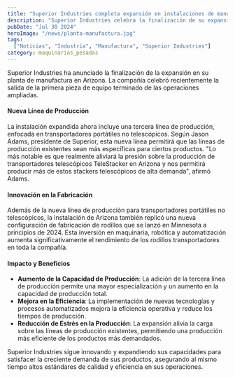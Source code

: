 ```yaml
---
title: "Superior Industries completa expansión en instalaciones de manufactura en Arizona"
description: "Superior Industries celebra la finalización de su expansión en la planta de manufactura de Arizona, añadiendo una tercera línea de producción para transportadores portátiles no telescópicos."
pubDate: "Jul 30 2024"
heroImage: "/news/planta-manufactura.jpg"
tags:
  ["Noticias", "Industria", "Manufactura", "Superior Industries"]
category: maquinarias_pesadas
---
```


Superior Industries ha anunciado la finalización de la expansión en su planta de manufactura en Arizona. La compañía celebró recientemente la salida de la primera pieza de equipo terminado de las operaciones ampliadas.

#### Nueva Línea de Producción

La instalación expandida ahora incluye una tercera línea de producción, enfocada en transportadores portátiles no telescópicos. Según Jason Adams, presidente de Superior, esta nueva línea permitirá que las líneas de producción existentes sean más específicas para ciertos productos. "Lo más notable es que realmente aliviará la presión sobre la producción de transportadores telescópicos TeleStacker en Arizona y nos permitirá producir más de estos stackers telescópicos de alta demanda", afirmó Adams.

#### Innovación en la Fabricación

Además de la nueva línea de producción para transportadores portátiles no telescópicos, la instalación de Arizona también replicó una nueva configuración de fabricación de rodillos que se lanzó en Minnesota a principios de 2024. Esta inversión en maquinaria, robótica y automatización aumenta significativamente el rendimiento de los rodillos transportadores en toda la compañía.

#### Impacto y Beneficios

- **Aumento de la Capacidad de Producción**: La adición de la tercera línea de producción permite una mayor especialización y un aumento en la capacidad de producción total.
- **Mejora en la Eficiencia**: La implementación de nuevas tecnologías y procesos automatizados mejora la eficiencia operativa y reduce los tiempos de producción.
- **Reducción de Estrés en la Producción**: La expansión alivia la carga sobre las líneas de producción existentes, permitiendo una producción más eficiente de los productos más demandados.

Superior Industries sigue innovando y expandiendo sus capacidades para satisfacer la creciente demanda de sus productos, asegurando al mismo tiempo altos estándares de calidad y eficiencia en sus operaciones.